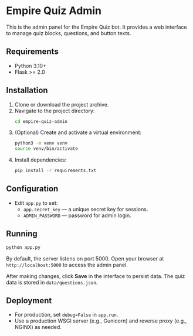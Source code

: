 # Empire Quiz Admin

This is the admin panel for the Empire Quiz bot. It provides a web interface to manage quiz blocks, questions, and button texts.

## Requirements

- Python 3.10+
- Flask >= 2.0

## Installation

1. Clone or download the project archive.
2. Navigate to the project directory:
   ```bash
   cd empire-quiz-admin
   ```
3. (Optional) Create and activate a virtual environment:
   ```bash
   python3 -m venv venv
   source venv/bin/activate
   ```
4. Install dependencies:
   ```bash
   pip install -r requirements.txt
   ```

## Configuration

- Edit `app.py` to set:
  - `app.secret_key` — a unique secret key for sessions.
  - `ADMIN_PASSWORD` — password for admin login.

## Running

```bash
python app.py
```

By default, the server listens on port 5000. Open your browser at `http://localhost:5000` to access the admin panel.

After making changes, click **Save** in the interface to persist data. The quiz data is stored in `data/questions.json`.

## Deployment

- For production, set `debug=False` in `app.run`.
- Use a production WSGI server (e.g., Gunicorn) and reverse proxy (e.g., NGINX) as needed.
